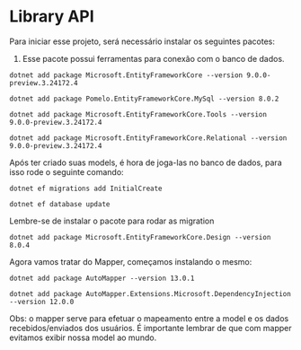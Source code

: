 # Library API

Para iniciar esse projeto, será necessário instalar os seguintes pacotes:

1) Esse pacote possui ferramentas para conexão com o banco de dados.
````shell
dotnet add package Microsoft.EntityFrameworkCore --version 9.0.0-preview.3.24172.4
````

````shell
dotnet add package Pomelo.EntityFrameworkCore.MySql --version 8.0.2
````

````shell
dotnet add package Microsoft.EntityFrameworkCore.Tools --version 9.0.0-preview.3.24172.4
````
````shell
dotnet add package Microsoft.EntityFrameworkCore.Relational --version 9.0.0-preview.3.24172.4
````
Após ter criado suas models, é hora de joga-las no banco de dados, para isso rode o seguinte comando:

````shell
dotnet ef migrations add InitialCreate
````
````shell
dotnet ef database update
````


Lembre-se de instalar o pacote para rodar as migration

````shell
dotnet add package Microsoft.EntityFrameworkCore.Design --version 8.0.4
````


Agora vamos tratar do Mapper, começamos instalando o mesmo:

````shell
dotnet add package AutoMapper --version 13.0.1
````

````shell
dotnet add package AutoMapper.Extensions.Microsoft.DependencyInjection --version 12.0.0
````

Obs: o mapper serve para efetuar o mapeamento entre a model e os dados recebidos/enviados dos usuários. É importante lembrar de que com mapper evitamos exibir nossa model ao mundo.

